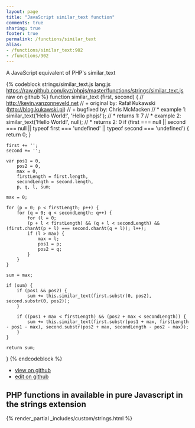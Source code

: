 ```yaml
---
layout: page
title: "JavaScript similar_text function"
comments: true
sharing: true
footer: true
permalink: /functions/similar_text
alias:
- /functions/similar_text:902
- /functions/902
---
```

<!-- Generated by Rakefile:build -->
A JavaScript equivalent of PHP's similar_text

{% codeblock strings/similar_text.js lang:js https://raw.github.com/kvz/phpjs/master/functions/strings/similar_text.js raw on github %}
function similar_text (first, second) {
    // http://kevin.vanzonneveld.net
    // +   original by: Rafał Kukawski (http://blog.kukawski.pl)
    // +   bugfixed by: Chris McMacken
    // *     example 1: similar_text('Hello World!', 'Hello phpjs!');
    // *     returns 1: 7
    // *     example 2: similar_text('Hello World!', null);
    // *     returns 2: 0
    if (first === null || second === null || typeof first === 'undefined' || typeof second === 'undefined') {
        return 0;
    }

    first += '';
    second += '';

    var pos1 = 0,
        pos2 = 0,
        max = 0,
        firstLength = first.length,
        secondLength = second.length,
        p, q, l, sum;

    max = 0;

    for (p = 0; p < firstLength; p++) {
        for (q = 0; q < secondLength; q++) {
            for (l = 0;
            (p + l < firstLength) && (q + l < secondLength) && (first.charAt(p + l) === second.charAt(q + l)); l++);
            if (l > max) {
                max = l;
                pos1 = p;
                pos2 = q;
            }
        }
    }

    sum = max;

    if (sum) {
        if (pos1 && pos2) {
            sum += this.similar_text(first.substr(0, pos2), second.substr(0, pos2));
        }

        if ((pos1 + max < firstLength) && (pos2 + max < secondLength)) {
            sum += this.similar_text(first.substr(pos1 + max, firstLength - pos1 - max), second.substr(pos2 + max, secondLength - pos2 - max));
        }
    }

    return sum;
}
{% endcodeblock %}

 - [view on github](https://github.com/kvz/phpjs/blob/master/functions/strings/similar_text.js)
 - [edit on github](https://github.com/kvz/phpjs/edit/master/functions/strings/similar_text.js)

## PHP functions in available in pure Javascript in the strings extension
{% render_partial _includes/custom/strings.html %}
